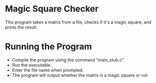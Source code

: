 # Magic Square Checker
This program takes a matrix from a file, checks if it's a magic square, and prints the result.

# Running the Program
* Compile the program using the command "main_stub.c".
* Run the executable.
* Enter the file name when prompted.
* The program will output whether the matrix is a magic square or not